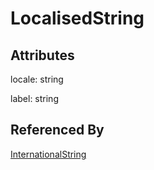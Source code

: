 
# LocalisedString





## Attributes

locale: string

label: string





## Referenced By

[InternationalString](InternationalString.md)


    